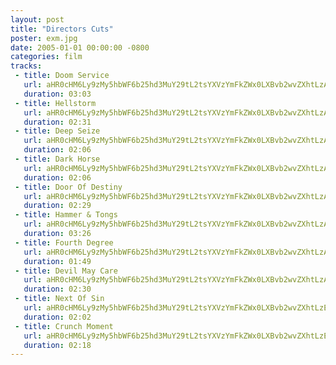 ```yaml
---
layout: post
title: "Directors Cuts"
poster: exm.jpg
date: 2005-01-01 00:00:00 -0800
categories: film
tracks:
 - title: Doom Service
   url: aHR0cHM6Ly9zMy5hbWF6b25hd3MuY29tL2tsYXVzYmFkZWx0LXBvb2wvZXhtLzAxIERvb20gU2VydmljZS5tcDM=
   duration: 03:03
 - title: Hellstorm
   url: aHR0cHM6Ly9zMy5hbWF6b25hd3MuY29tL2tsYXVzYmFkZWx0LXBvb2wvZXhtLzAyIEhlbGxzdG9ybS5tcDM=
   duration: 02:31
 - title: Deep Seize
   url: aHR0cHM6Ly9zMy5hbWF6b25hd3MuY29tL2tsYXVzYmFkZWx0LXBvb2wvZXhtLzAzIERlZXAgU2VpemUubXAz
   duration: 02:06
 - title: Dark Horse
   url: aHR0cHM6Ly9zMy5hbWF6b25hd3MuY29tL2tsYXVzYmFkZWx0LXBvb2wvZXhtLzA1IERhcmsgSG9yc2UubXAz
   duration: 02:06
 - title: Door Of Destiny
   url: aHR0cHM6Ly9zMy5hbWF6b25hd3MuY29tL2tsYXVzYmFkZWx0LXBvb2wvZXhtLzA2IERvb3IgT2YgRGVzdGlueS5tcDM=
   duration: 02:29
 - title: Hammer & Tongs
   url: aHR0cHM6Ly9zMy5hbWF6b25hd3MuY29tL2tsYXVzYmFkZWx0LXBvb2wvZXhtLzA3IEhhbW1lciAmIFRvbmdzLm1wMw==
   duration: 03:26
 - title: Fourth Degree
   url: aHR0cHM6Ly9zMy5hbWF6b25hd3MuY29tL2tsYXVzYmFkZWx0LXBvb2wvZXhtLzA4IEZvdXJ0aCBEZWdyZWUubXAz
   duration: 01:49
 - title: Devil May Care
   url: aHR0cHM6Ly9zMy5hbWF6b25hd3MuY29tL2tsYXVzYmFkZWx0LXBvb2wvZXhtLzA5IERldmlsIE1heSBDYXJlLm1wMw==
   duration: 02:30
 - title: Next Of Sin
   url: aHR0cHM6Ly9zMy5hbWF6b25hd3MuY29tL2tsYXVzYmFkZWx0LXBvb2wvZXhtLzEwIE5leHQgT2YgU2luLm1wMw==
   duration: 02:02
 - title: Crunch Moment
   url: aHR0cHM6Ly9zMy5hbWF6b25hd3MuY29tL2tsYXVzYmFkZWx0LXBvb2wvZXhtLzExIENydW5jaCBNb21lbnQubXAz
   duration: 02:18
---
```

